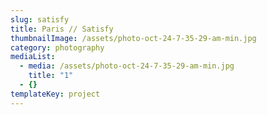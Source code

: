 ```yaml
---
slug: satisfy
title: Paris // Satisfy
thumbnailImage: /assets/photo-oct-24-7-35-29-am-min.jpg
category: photography
mediaList:
  - media: /assets/photo-oct-24-7-35-29-am-min.jpg
    title: "1"
  - {}
templateKey: project
---
```

